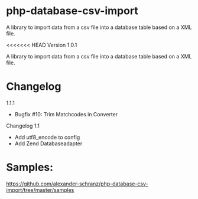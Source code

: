 php-database-csv-import
=======================
A library to import data from a csv file into a database table based on a XML file.

<<<<<<< HEAD
Version 1.0.1

A library to import data from a csv file into a database table based on a XML file.

Changelog
=======================
1.1.1
 - Bugfix #10: Trim Matchcodes in Converter


Changelog
1.1
 - Add utf8_encode to config
 - Add Zend Databaseadapter

Samples:
=======================
https://github.com/alexander-schranz/php-database-csv-import/tree/master/samples
